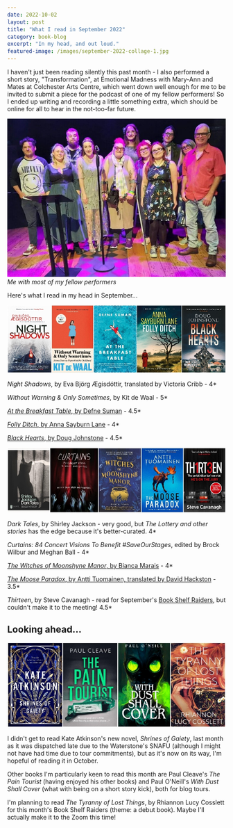 ```yaml
---
date: 2022-10-02
layout: post
title: "What I read in September 2022"
category: book-blog
excerpt: "In my head, and out loud."
featured-image: /images/september-2022-collage-1.jpg
---
```


I haven't just been reading silently this past month - I also performed a short story, "Transformation", at Emotional Madness with Mary-Ann and Mates at Colchester Arts Centre, which went down well enough for me to be invited to submit a piece for the podcast of one of my fellow performers! So I ended up writing and recording a little something extra, which should be online for all to hear in the not-too-far future.

![Eleven people standing on a wooden floor with a microphone, under stage lighting](/images/emotional-madness-september-2022.jpg)
*Me with most of my fellow performers*

Here's what I read in my head in September...

![Night Shadows, Without Warning & Only Sometimes, At the Breakfast Table, Folly Ditch, Black Hearts](/images/september-2022-collage-1.jpg)

<cite>Night Shadows</cite>, by Eva Björg Ægisdóttir, translated by Victoria Cribb - 4*

<cite>Without Warning & Only Sometimes</cite>, by Kit de Waal - 5*

[<cite>At the Breakfast Table</cite>, by Defne Suman](/blog-tour-at-the-breakfast-table/) - 4.5*

[<cite>Folly Ditch</cite>, by Anna Sayburn Lane](/blog-tour-folly-ditch/) - 4*

[<cite>Black Hearts</cite>, by Doug Johnstone](/blog-tour-black-hearts/) - 4.5*

![Dark Tales, Curtains: 84 Concert Visions To Benefit #SaveOurStages, The Witches of Moonshyne Manor, The Moose Paradox, Thirteen](/images/september-2022-collage-2.jpg)

<cite>Dark Tales</cite>, by Shirley Jackson - very good, but <cite>The Lottery and other stories</cite> has the edge because it's better-curated. 4*

<cite>Curtains: 84 Concert Visions To Benefit #SaveOurStages</cite>, edited by Brock Wilbur and Meghan Ball - 4*

[<cite>The Witches of Moonshyne Manor</cite>, by Bianca Marais](/blog-tour-the-witches-of-moonshyne-manor/) - 4*

[<cite>The Moose Paradox</cite>, by Antti Tuomainen, translated by David Hackston](/blog-tour-the-moose-paradox/) - 3.5*

<cite>Thirteen</cite>, by Steve Cavanagh - read for September's [Book Shelf Raiders](https://www.instagram.com/bookshelfraiders/), but couldn't make it to the meeting! 4.5*

## Looking ahead...

![Shrines of Gaiety, The Pain Tourist, With Dust Shall Cover, The Tyranny of Lost Things](/images/september-2022-collage-3.jpg)

I didn't get to read Kate Atkinson's new novel, <cite>Shrines of Gaiety</cite>, last month as it was dispatched late due to the Waterstone's SNAFU (although I might not have had time due to tour commitments), but as it's now on its way, I'm hopeful of reading it in October.

Other books I'm particularly keen to read this month are Paul Cleave's <cite>The Pain Tourist</cite> (having enjoyed his other books) and Paul O'Neill's <cite>With Dust Shall Cover</cite> (what with being on a short story kick), both for blog tours.

I'm planning to read <cite>The Tyranny of Lost Things</cite>, by Rhiannon Lucy Cosslett for this month's Book Shelf Raiders (theme: a debut book). Maybe I'll actually make it to the Zoom this time!
